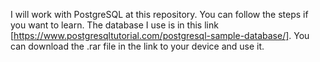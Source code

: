 I will work with PostgreSQL at this repository. You can follow the steps if you want to learn. The database I use is in this link [https://www.postgresqltutorial.com/postgresql-sample-database/]. You can download the .rar file in the link to your device and use it.
